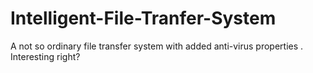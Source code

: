 # Intelligent-File-Tranfer-System
A not so ordinary file transfer system with added anti-virus properties .
Interesting right?
